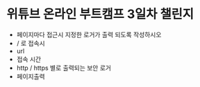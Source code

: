 # 위튜브 온라인 부트캠프 3일차 챌린지

- 페이지마다 접근시 지정한 로거가 출력 되도록 작성하시오
- / 로 접속시
- url
- 접속 시간
- http / https 별로 출력되는 보안 로거
- 페이지출력
